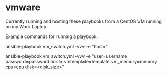 # vmware

Currently running and hosting these playbooks from a CentOS VM running on my Work Laptop. 

Example commands for running a playbook:

ansible-playbook vm_switch.yml -vvv -e "host=<ip address>"


ansible-playbook vm_switch.yml -vvv -e "user=username password=password host=<ip address> vmtemplate=template vm_memory=memory cpu=cpu disk=<disk_size>"
